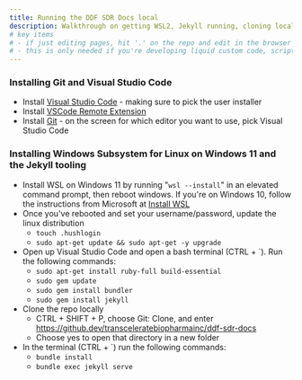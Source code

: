 ```yaml
---
title: Running the DDF SDR Docs local
description: Walkthrough on getting WSL2, Jekyll running, cloning local, and running the docs repo to develop custom code
# key items
# - if just editing pages, hit '.' on the repo and edit in the browser
# - this is only needed if you're developing liquid custom code, scripting, etc
---
```


### Installing Git and Visual Studio Code

- Install [Visual Studio Code](https://code.visualstudio.com/insiders/) - making sure to pick the user installer
- Install [VSCode Remote Extension](https://marketplace.visualstudio.com/items?itemName=ms-vscode-remote.remote-wsl)
- Install [Git](https://git-scm.com/downloads) - on the screen for which editor you want to use, pick Visual Studio Code

### Installing Windows Subsystem for Linux on Windows 11 and the Jekyll tooling

- Install WSL on Windows 11 by running "`wsl --install`" in an elevated command prompt, then reboot windows. If you're on Windows 10, follow the instructions from Microsoft at [Install WSL](https://docs.microsoft.com/en-us/windows/wsl/install)
- Once you've rebooted and set your username/password, update the linux distribution
  - `touch .hushlogin`
  - `sudo apt-get update && sudo apt-get -y upgrade`
- Open up Visual Studio Code and open a bash terminal (CTRL + `). Run the following commands:
  - `sudo apt-get install ruby-full build-essential`
  - `sudo gem update`
  - `sudo gem install bundler`
  - `sudo gem install jekyll`
- Clone the repo locally
  - CTRL + SHIFT + P, choose Git: Clone, and enter https://github.dev/transceleratebiopharmainc/ddf-sdr-docs
  - Choose yes to open that directory in a new folder
- In the terminal (CTRL + `) run the following commands:
  - `bundle install`
  - `bundle exec jekyll serve`